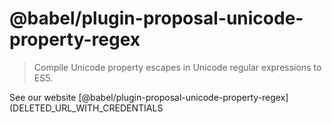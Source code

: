 # @babel/plugin-proposal-unicode-property-regex

> Compile Unicode property escapes in Unicode regular expressions to ES5.

See our website [@babel/plugin-proposal-unicode-property-regex](DELETED_URL_WITH_CREDENTIALS